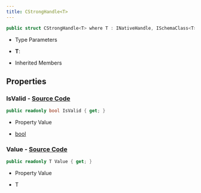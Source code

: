 ```yaml
---
title: CStrongHandle<T>
---
```


```csharp
public struct CStrongHandle<T> where T : INativeHandle, ISchemaClass<T>
```

- Type Parameters

- **T**: 

- Inherited Members

## Properties

### **IsValid** - [Source Code](https://github.com/swiftly-solution/swiftlys2/blob/main/managed/src/SwiftlyS2.Shared/Natives/Structs/CStrongHandle.cs#L18)

```csharp
public readonly bool IsValid { get; }
```

- Property Value

- [bool](https://learn.microsoft.com/dotnet/api/system.boolean)

### **Value** - [Source Code](https://github.com/swiftly-solution/swiftlys2/blob/main/managed/src/SwiftlyS2.Shared/Natives/Structs/CStrongHandle.cs#L20)

```csharp
public readonly T Value { get; }
```

- Property Value

- T

